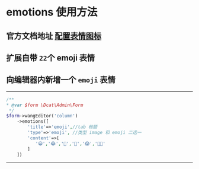 # emotions 使用方法
## 官方文档地址 <a href="https://www.wangeditor.com/doc/pages/03-%E9%85%8D%E7%BD%AE%E8%8F%9C%E5%8D%95/06-%E9%85%8D%E7%BD%AE%E8%A1%A8%E6%83%85%E5%9B%BE%E6%A0%87.html">配置表情图标</a>

## 扩展自带 `22`个 emoji 表情

## 向编辑器内新增一个 `emoji` 表情

---
```php
/**
* @var $form \Dcat\Admin\Form
 */
$form->wangEditor('column')
    ->emotions([
        'title'=>'emoji',//tab 标题
        'type'=>'emoji', //类型 image 和 emoji 二选一
        'content'=>[
           '😀','😂','🤷','🙊','😱','👩‍🎓'
        ]   
    ])
```
---
